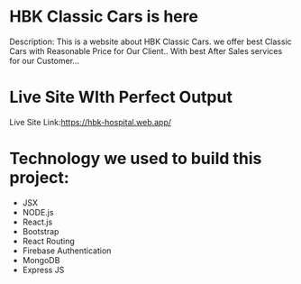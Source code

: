 # HBK Classic Cars is here

Description: 
This is a website about HBK Classic Cars.
we offer best Classic Cars with Reasonable Price for Our Client..
With  best After Sales services for our Customer...

# Live Site WIth Perfect Output

Live Site Link:https://hbk-hospital.web.app/

# Technology we used to build this project:

- JSX
- NODE.js
- React.js
- Bootstrap
- React Routing
- Firebase Authentication
- MongoDB
- Express JS